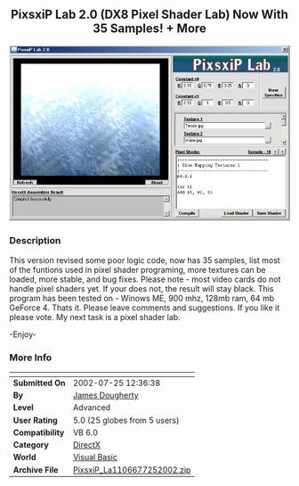 ﻿<div align="center">

## PixsxiP Lab 2\.0 \(DX8 Pixel Shader Lab\) Now With 35 Samples\! \+ More

<img src="PIC20027251246147929.jpg">
</div>

### Description

This version revised some poor logic code, now has 35 samples, list most of the funtions used in pixel shader programing, more textures can be loaded, more stable, and bug fixes. Please note - most video cards do not handle pixel shaders yet. If your does not, the result will stay black. This program has been tested on - Winows ME, 900 mhz, 128mb ram, 64 mb GeForce 4. Thats it. Please leave comments and suggestions. If you like it please vote. My next task is a pixel shader lab.

-Enjoy-
 
### More Info
 


<span>             |<span>
---                |---
**Submitted On**   |2002-07-25 12:36:38
**By**             |[James Dougherty](https://github.com/Planet-Source-Code/PSCIndex/blob/master/ByAuthor/james-dougherty.md)
**Level**          |Advanced
**User Rating**    |5.0 (25 globes from 5 users)
**Compatibility**  |VB 6\.0
**Category**       |[DirectX](https://github.com/Planet-Source-Code/PSCIndex/blob/master/ByCategory/directx__1-44.md)
**World**          |[Visual Basic](https://github.com/Planet-Source-Code/PSCIndex/blob/master/ByWorld/visual-basic.md)
**Archive File**   |[PixsxiP\_La1106677252002\.zip](https://github.com/Planet-Source-Code/james-dougherty-pixsxip-lab-2-0-dx8-pixel-shader-lab-now-with-35-samples-more__1-37248/archive/master.zip)








